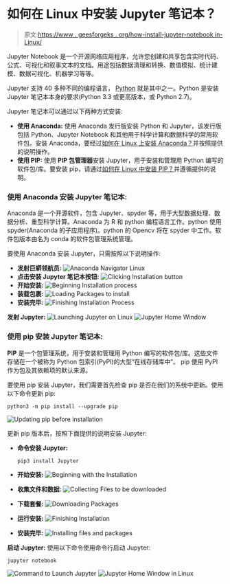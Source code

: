 # 如何在 Linux 中安装 Jupyter 笔记本？

> 原文:[https://www . geesforgeks . org/how-install-jupyter-notebook in-Linux/](https://www.geeksforgeeks.org/how-to-install-jupyter-notebook-in-linux/)

Jupyter Notebook 是一个开源网络应用程序，允许您创建和共享包含实时代码、公式、可视化和叙事文本的文档。用途包括数据清理和转换、数值模拟、统计建模、数据可视化、机器学习等等。

Jupyter 支持 40 多种不同的编程语言， [Python](https://www.geeksforgeeks.org/python-language-introduction/) 就是其中之一。Python 是安装 Jupyter 笔记本本身的要求(Python 3.3 或更高版本，或 Python 2.7)。

Jupyter 笔记本可以通过以下两种方式安装:

*   **使用 Anaconda:**
    使用 Anaconda 发行版安装 Python 和 Jupyter，该发行版包括 Python、Jupyter Notebook 和其他用于科学计算和数据科学的常用软件包。安装 Anaconda，要经过[如何在 Linux 上安装 Anaconda？](https://www.geeksforgeeks.org/how-to-install-anaconda-on-linux/)并按照提供的说明操作。
*   **使用 PIP:**
    使用 **PIP 包管理器**安装 Jupyter，用于安装和管理用 Python 编写的软件包/库。要安装 pip，请通过[如何在 Linux 中安装 PIP？](https://www.geeksforgeeks.org/how-to-install-pip-in-linux/)并遵循提供的说明。

### 使用 Anaconda 安装 Jupyter 笔记本:

Anaconda 是一个开源软件，包含 Jupyter、spyder 等，用于大型数据处理、数据分析、重型科学计算。Anaconda 为 R 和 python 编程语言工作。python 使用 spyder(Anaconda 的子应用程序)。python 的 Opencv 将在 spyder 中工作。软件包版本由名为 conda 的软件包管理系统管理。

要使用 Anaconda 安装 Jupyter，只需按照以下说明操作:

*   **发射巨蟒领航员:**
    ![Anaconda Navigator Linux](img/7991893838818a017cc80f919860001f.png)
*   **点击安装 Jupyter 笔记本按钮:**
    ![Clicking Installation button](img/566589bba3e1c2cb1123b0aa59a21da4.png)
*   **开始安装:**
    ![Beginning Installation process](img/2f27a571c3915983d1477f8b85b29f82.png)
*   **装载包裹:**
    ![Loading Packages to install](img/7ed33399ce1a66698bfd1f46e8e09471.png)
*   **安装完毕:**
    ![Finishing Installation Process](img/4d4871f411266a619e11bca37f2e1edd.png)

**发射 Jupyter:**
![Launching Jupyter on Linux](img/e8be21ae845a8b4b29e4ec5ac89eb871.png)
![Jupyter Home Window](img/855816be91799435a9dd79fd6b224dd1.png)

### 使用 pip 安装 Jupyter 笔记本:

**PIP** 是一个包管理系统，用于安装和管理用 Python 编写的软件包/库。这些文件存储在一个被称为 Python 包索引(PyPI)的大型“在线存储库中”。
pip 使用 PyPI 作为包及其依赖项的默认来源。

要使用 pip 安装 Jupyter，我们需要首先检查 pip 是否在我们的系统中更新。使用以下命令更新 pip:

```
python3 -m pip install --upgrade pip
```

![Updating pip before installation](img/f8b0079a332941cac6156021e06ea4ac.png)

更新 pip 版本后，按照下面提供的说明安装 Jupyter:

*   **命令安装 Jupyter:**

    ```
    pip3 install Jupyter

    ```

*   **开始安装:**
    ![Beginning with the Installation](img/6498d1d7ae4d79dae0e8706cba8a1506.png)
*   **收集文件和数据:**
    ![Collecting Files to be downloaded](img/f43fd0758e8f938f8ae0dc1ec569a0ad.png)
*   **下载套餐:**
    ![Downloading Packages](img/12613fdac96ec9ff0949283350e7af6f.png)
*   **运行安装:**
    ![Finishing Installation](img/f20dc24685cfdc48ff9462fa318cdb3b.png)
*   **安装完毕:**
    ![Installing files and packages](img/2e71f023aa8d2240ff3e3e0302edaaa6.png)

**启动 Jupyter:**
使用以下命令使用命令行启动 Jupyter:

```
jupyter notebook
```

![Command to Launch Jupyter](img/6b9719559b4010f02629edb64359896c.png)
![Jupyter Home Window in Linux](img/855816be91799435a9dd79fd6b224dd1.png)